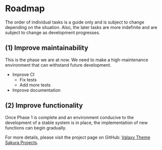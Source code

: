 # Roadmap
The order of individual tasks is a guide only and is subject to change depending on the situation.
Also, the later tasks are more indefinite and are subject to change as development progresses.

## (1)  Improve maintainability <current phase>

This is the phase we are at now. We need to make a high-maintenance environment that can withstand future development.

- Improve CI
  - Fix tests
  - Add more tests
- Improve documentation

## (2) Improve functionality

Once Phase 1 is complete and an environment conducive to the development of a stable system is in place, the implementation of new functions can begin gradually.

For more details, please visit the project page on GitHub: [Valaxy Theme Sakura Projects](https://github.com/WRXinYue/valaxy-theme-sakura/projects).
